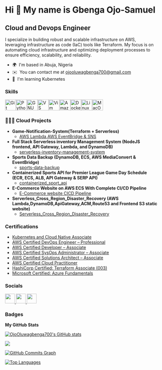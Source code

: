 Hi 👋 My name is Gbenga Ojo-Samuel
==================================

Cloud and Devops Engineer
-------------------------

I specialize in building robust and scalable infrastructure on AWS, leveraging infrastructure as code (IaC) tools like Terraform. My focus is on automating cloud infrastructure and optimizing deployment processes to ensure efficiency, scalability, and reliability.

* 🌍  I'm based in Abuja, Nigeria
* ✉️  You can contact me at [ojooluwagbenga700@gmail.com](mailto:ojooluwagbenga700@gmail.com)
* 🧠  I'm learning Kubernetes

### Skills


<p align="left">
<a href="https://git-scm.com/" target="_blank" rel="noreferrer"><img src="https://raw.githubusercontent.com/danielcranney/readme-generator/main/public/icons/skills/git-colored.svg" width="36" height="36" alt="Git" /></a><a href="https://www.python.org/" target="_blank" rel="noreferrer"><img src="https://raw.githubusercontent.com/danielcranney/readme-generator/main/public/icons/skills/python-colored.svg" width="36" height="36" alt="Python" /></a><a href="https://www.gnu.org/software/bash/" target="_blank" rel="noreferrer"><img src="https://raw.githubusercontent.com/danielcranney/readme-generator/main/public/icons/skills/gnubash.svg" width="36" height="36" alt="GNU Bash" /></a><a href="https://code.visualstudio.com/" target="_blank" rel="noreferrer"><img src="https://raw.githubusercontent.com/danielcranney/readme-generator/main/public/icons/skills/visualstudiocode.svg" width="36" height="36" alt="VS Code" /></a><a href="https://www.vim.org/" target="_blank" rel="noreferrer"><img src="https://raw.githubusercontent.com/danielcranney/readme-generator/main/public/icons/skills/vim.svg" width="36" height="36" alt="Vim" /></a><a href="https://aws.amazon.com" target="_blank" rel="noreferrer"><img src="https://raw.githubusercontent.com/danielcranney/readme-generator/main/public/icons/skills/aws-colored.svg" width="36" height="36" alt="Amazon Web Services" /></a><a href="https://www.docker.com/" target="_blank" rel="noreferrer"><img src="https://raw.githubusercontent.com/danielcranney/readme-generator/main/public/icons/skills/docker-colored.svg" width="36" height="36" alt="Docker" /></a><a href="https://www.linux.org" target="_blank" rel="noreferrer"><img src="https://raw.githubusercontent.com/danielcranney/readme-generator/main/public/icons/skills/linux-colored.svg" width="36" height="36" alt="Linux" /></a><a href="https://apple.com" target="_blank" rel="noreferrer"><img src="https://raw.githubusercontent.com/danielcranney/readme-generator/main/public/icons/skills/macos-colored.svg" width="36" height="36" alt="MacOS" /></a>
</p>

### 👨🏽‍💻 Cloud  Projects

- <b>Game-Notification-System(Terraform + Serverless)</b>
  - [AWS Lambda,AWS EventBridge & SNS](https://github.com/OjoOluwagbenga700/Game-Notification-System.git)
- <b>Full Stack Serverless inventory Management System (NodeJS frontend, API Gateway, Lambda, and DynamoDB)</b>
  - [serverless-inventory-management-system](https://github.com/OjoOluwagbenga700/serverless-inventory-management-system)
- <b>Sports Data Backup (DynamoDB, ECS, AWS MediaConvert & EventBridge)</b>
  - [sports-data-backup](https://github.com/OjoOluwagbenga700/sports-data-backup.git) 
- <b>Containerized Sports API for Premier League Game Day Schedule (ECR, ECS, ALB, API Gateway & SERP API)</b>
  - [containerized_sport_api](https://github.com/OjoOluwagbenga700/containerized_sport_api.git)
- <b>E-Commerce Website on AWS ECS With Complete CI/CD Pipeline</b>
  - [E-Commerce website CICD Pipeline](https://github.com/OjoOluwagbenga700/E-Commerce-CICD-with-ECS.git)
- <b>Serverless_Cross_Region_Disaster_Recovery (AWS Lambda,DynamoDB,ApiGateway,ACM,Route53 and Frontend S3 static website)</b>
  - [Serverless_Cross_Region_Disaster_Recovery](https://github.com/OjoOluwagbenga700/Serverless_Cross_Region_Disaster_Recovery.git)
 
  
    
### Certifications

- [Kubernetes and Cloud Native Associate](https://www.credly.com/badges/15c1999d-8339-48b2-99b3-b3ba0bd218c9/public_url) 
- [AWS Certified DevOps Engineer – Professional](https://www.credly.com/badges/0aec1dd3-7162-4227-8066-5aa8e35a000e/public_url)
- [AWS Certified Developer – Associate](https://www.credly.com/badges/ca2017f8-c753-43d4-abc2-5bfe8f592e83/public_url)
- [AWS Certified SysOps Administrator – Associate](https://www.credly.com/badges/e777c49e-f99a-4621-a7ae-4a55651ace71/public_url)
- [AWS Certified Solutions Architect – Associate](https://www.credly.com/badges/95281f78-ede8-4112-a348-d39a230320b2/public_url)
- [AWS Certified Cloud Practitioner](https://www.credly.com/badges/15355b2c-5edf-4be5-9c79-4e0192bc48b3/public_url)
- [HashiCorp Certified: Terraform Associate (003)](https://www.credly.com/badges/153987c8-6584-4d08-b415-8a671eaac1c5/public_url)
- [Microsoft Certified: Azure Fundamentals](https://www.credly.com/badges/12e98056-7593-4f5a-ba22-24025bb833c9/public_url)

### Socials

<p align="left"> <a href="https://www.dev.to/gbenga700" target="_blank" rel="noreferrer"> <picture> <source media="(prefers-color-scheme: dark)" srcset="https://raw.githubusercontent.com/danielcranney/readme-generator/main/public/icons/socials/devdotto-dark.svg" /> <source media="(prefers-color-scheme: light)" srcset="https://raw.githubusercontent.com/danielcranney/readme-generator/main/public/icons/socials/devdotto.svg" /> <img src="https://raw.githubusercontent.com/danielcranney/readme-generator/main/public/icons/socials/devdotto.svg" width="32" height="32" /> </picture> </a> <a href="https://www.github.com/OjoOluwagbenga700" target="_blank" rel="noreferrer"> <picture> <source media="(prefers-color-scheme: dark)" srcset="https://raw.githubusercontent.com/danielcranney/readme-generator/main/public/icons/socials/github-dark.svg" /> <source media="(prefers-color-scheme: light)" srcset="https://raw.githubusercontent.com/danielcranney/readme-generator/main/public/icons/socials/github.svg" /> <img src="https://raw.githubusercontent.com/danielcranney/readme-generator/main/public/icons/socials/github.svg" width="32" height="32" /> </picture> </a> <a href="https://www.linkedin.com/in/gbenga-ojo" target="_blank" rel="noreferrer"> <picture> <source media="(prefers-color-scheme: dark)" srcset="https://raw.githubusercontent.com/danielcranney/readme-generator/main/public/icons/socials/linkedin-dark.svg" /> <source media="(prefers-color-scheme: light)" srcset="https://raw.githubusercontent.com/danielcranney/readme-generator/main/public/icons/socials/linkedin.svg" /> <img src="https://raw.githubusercontent.com/danielcranney/readme-generator/main/public/icons/socials/linkedin.svg" width="32" height="32" /> </picture> </a></p>

### Badges

<b>My GitHub Stats</b>

<a href="http://www.github.com/OjoOluwagbenga700"><img src="https://github-readme-stats.vercel.app/api?username=OjoOluwagbenga700&show_icons=true&hide=&count_private=true&title_color=0891b2&text_color=ffffff&icon_color=0891b2&bg_color=1c1917&hide_border=true&show_icons=true" alt="OjoOluwagbenga700's GitHub stats" /></a>

<a href="http://www.github.com/OjoOluwagbenga700"><img src="https://github-readme-streak-stats.herokuapp.com/?user=OjoOluwagbenga700&stroke=ffffff&background=1c1917&ring=0891b2&fire=0891b2&currStreakNum=ffffff&currStreakLabel=0891b2&sideNums=ffffff&sideLabels=ffffff&dates=ffffff&hide_border=true" /></a>

<a href="http://www.github.com/OjoOluwagbenga700"><img src="https://github-readme-activity-graph.cyclic.app/graph?username=OjoOluwagbenga700&bg_color=1c1917&color=ffffff&line=0891b2&point=ffffff&area_color=1c1917&area=true&hide_border=true&custom_title=GitHub%20Commits%20Graph" alt="GitHub Commits Graph" /></a>

<a href="https://github.com/OjoOluwagbenga700" align="left"><img src="https://github-readme-stats.vercel.app/api/top-langs/?username=OjoOluwagbenga700&langs_count=10&title_color=0891b2&text_color=ffffff&icon_color=0891b2&bg_color=1c1917&hide_border=true&locale=en&custom_title=Top%20%Languages" alt="Top Languages" /></a>
